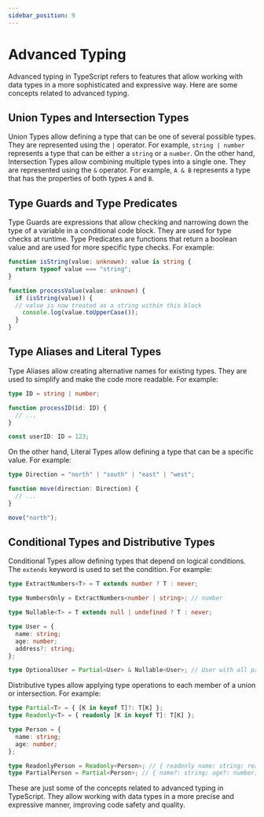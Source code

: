```yaml
---
sidebar_position: 9
---
```


# Advanced Typing

Advanced typing in TypeScript refers to features that allow working with data types in a more sophisticated and expressive way. Here are some concepts related to advanced typing.

## Union Types and Intersection Types
Union Types allow defining a type that can be one of several possible types. They are represented using the `|` operator. For example, `string | number` represents a type that can be either a `string` or a `number`. On the other hand, Intersection Types allow combining multiple types into a single one. They are represented using the `&` operator. For example, `A & B` represents a type that has the properties of both types `A` and `B`.

## Type Guards and Type Predicates
Type Guards are expressions that allow checking and narrowing down the type of a variable in a conditional code block. They are used for type checks at runtime. Type Predicates are functions that return a boolean value and are used for more specific type checks. For example:
  ```typescript
  function isString(value: unknown): value is string {
    return typeof value === "string";
  }

  function processValue(value: unknown) {
    if (isString(value)) {
    // value is now treated as a string within this block
      console.log(value.toUpperCase());
    }
  }
  ```

## Type Aliases and Literal Types
Type Aliases allow creating alternative names for existing types. They are used to simplify and make the code more readable. For example:
  ```typescript
  type ID = string | number;

  function processID(id: ID) {
    // ...
  }

  const userID: ID = 123;
  ```

  On the other hand, Literal Types allow defining a type that can be a specific value. For example:
  ```typescript
  type Direction = "north" | "south" | "east" | "west";

  function move(direction: Direction) {
    // ...
  }

  move("north");
  ```

## Conditional Types and Distributive Types
Conditional Types allow defining types that depend on logical conditions. The `extends` keyword is used to set the condition. For example:
  ```typescript
  type ExtractNumbers<T> = T extends number ? T : never;

  type NumbersOnly = ExtractNumbers<number | string>; // number

  type Nullable<T> = T extends null | undefined ? T : never;

  type User = {
    name: string;
    age: number;
    address?: string;
  };

  type OptionalUser = Partial<User> & Nullable<User>; // User with all properties optional and nullable
  ```

  Distributive types allow applying type operations to each member of a union or intersection. For example:
  ```typescript
  type Partial<T> = { [K in keyof T]?: T[K] };
  type Readonly<T> = { readonly [K in keyof T]: T[K] };

  type Person = {
    name: string;
    age: number;
  };

  type ReadonlyPerson = Readonly<Person>; // { readonly name: string; readonly age: number; }
  type PartialPerson = Partial<Person>; // { name?: string; age?: number; }
  ```

These are just some of the concepts related to advanced typing in TypeScript. They allow working with data types in a more precise and expressive manner, improving code safety and quality.
